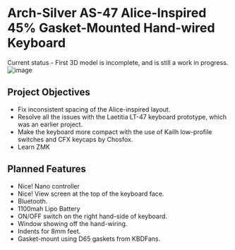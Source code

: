 # Arch-Silver AS-47 Alice-Inspired 45% Gasket-Mounted Hand-wired Keyboard

Current status - First 3D model is incomplete, and is still a work in progress.
![image](https://github.com/neulwing/ArchSilver47/assets/44045041/ebbbc4a1-bffe-4c29-97a0-f57dbb877309)

## Project Objectives
- Fix inconsistent spacing of the Alice-inspired layout.
- Resolve all the issues with the Laetitia LT-47 keyboard prototype, which was an earlier project.
- Make the keyboard more compact with the use of Kailh low-profile switches and CFX keycaps by Chosfox.
- Learn ZMK

## Planned Features
- Nice! Nano controller
- Nice! View screen at the top of the keyboard face.
- Bluetooth.
- 1100mah Lipo Battery
- ON/OFF switch on the right hand-side of keyboard.
- Window showing off the hand-wiring.
- Indents for 8mm feet.
- Gasket-mount using D65 gaskets from KBDFans.
